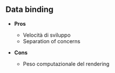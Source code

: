 ## Data binding

* **Pros**
  * Velocità di sviluppo <!-- .element: class="fragment" data-fragment-index="1" -->
  * Separation of concerns <!-- .element: class="fragment" data-fragment-index="1" -->

* **Cons**
  * Peso computazionale del rendering <!-- .element: class="fragment" data-fragment-index="2" -->
